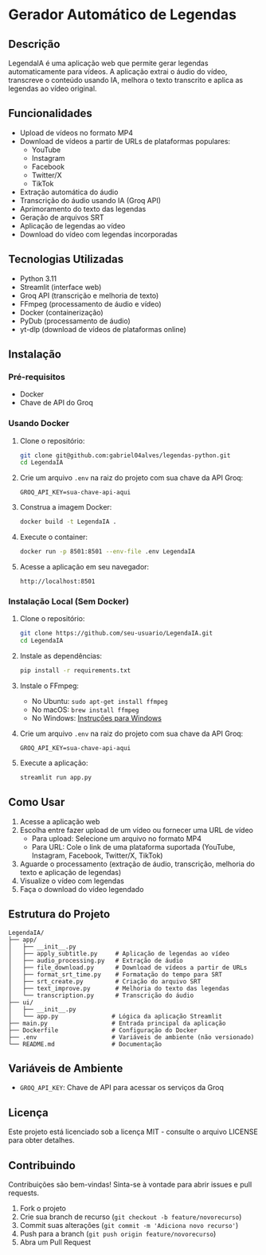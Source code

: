 # Gerador Automático de Legendas

## Descrição

LegendaIA é uma aplicação web que permite gerar legendas automaticamente para vídeos. A aplicação extrai o áudio do vídeo, transcreve o conteúdo usando IA, melhora o texto transcrito e aplica as legendas ao vídeo original.

## Funcionalidades

- Upload de vídeos no formato MP4
- Download de vídeos a partir de URLs de plataformas populares:
  - YouTube
  - Instagram
  - Facebook
  - Twitter/X
  - TikTok
- Extração automática do áudio
- Transcrição do áudio usando IA (Groq API)
- Aprimoramento do texto das legendas
- Geração de arquivos SRT
- Aplicação de legendas ao vídeo
- Download do vídeo com legendas incorporadas

## Tecnologias Utilizadas

- Python 3.11
- Streamlit (interface web)
- Groq API (transcrição e melhoria de texto)
- FFmpeg (processamento de áudio e vídeo)
- Docker (containerização)
- PyDub (processamento de áudio)
- yt-dlp (download de vídeos de plataformas online)

## Instalação

### Pré-requisitos

- Docker
- Chave de API do Groq

### Usando Docker

1. Clone o repositório:

   ```bash
   git clone git@github.com:gabriel04alves/legendas-python.git
   cd LegendaIA
   ```

2. Crie um arquivo `.env` na raiz do projeto com sua chave da API Groq:

   ```
   GROQ_API_KEY=sua-chave-api-aqui
   ```

3. Construa a imagem Docker:

   ```bash
   docker build -t LegendaIA .
   ```

4. Execute o container:

   ```bash
   docker run -p 8501:8501 --env-file .env LegendaIA
   ```

5. Acesse a aplicação em seu navegador:
   ```
   http://localhost:8501
   ```

### Instalação Local (Sem Docker)

1. Clone o repositório:

   ```bash
   git clone https://github.com/seu-usuario/LegendaIA.git
   cd LegendaIA
   ```

2. Instale as dependências:

   ```bash
   pip install -r requirements.txt
   ```

3. Instale o FFmpeg:

   - No Ubuntu: `sudo apt-get install ffmpeg`
   - No macOS: `brew install ffmpeg`
   - No Windows: [Instruções para Windows](https://ffmpeg.org/download.html)

4. Crie um arquivo `.env` na raiz do projeto com sua chave da API Groq:

   ```
   GROQ_API_KEY=sua-chave-api-aqui
   ```

5. Execute a aplicação:
   ```bash
   streamlit run app.py
   ```

## Como Usar

1. Acesse a aplicação web
2. Escolha entre fazer upload de um vídeo ou fornecer uma URL de vídeo
   - Para upload: Selecione um arquivo no formato MP4
   - Para URL: Cole o link de uma plataforma suportada (YouTube, Instagram, Facebook, Twitter/X, TikTok)
3. Aguarde o processamento (extração de áudio, transcrição, melhoria do texto e aplicação de legendas)
4. Visualize o vídeo com legendas
5. Faça o download do vídeo legendado

## Estrutura do Projeto

```
LegendaIA/
├── app/
│   ├── __init__.py
│   ├── apply_subtitle.py     # Aplicação de legendas ao vídeo
│   ├── audio_processing.py   # Extração de áudio
│   ├── file_download.py      # Download de vídeos a partir de URLs
│   ├── format_srt_time.py    # Formatação do tempo para SRT
│   ├── srt_create.py         # Criação do arquivo SRT
│   ├── text_improve.py       # Melhoria do texto das legendas
│   └── transcription.py      # Transcrição do áudio
├── ui/
│   ├── __init__.py
│   └── app.py               # Lógica da aplicação Streamlit
├── main.py                  # Entrada principal da aplicação
├── Dockerfile               # Configuração do Docker
├── .env                     # Variáveis de ambiente (não versionado)
└── README.md                # Documentação
```

## Variáveis de Ambiente

- `GROQ_API_KEY`: Chave de API para acessar os serviços da Groq

## Licença

Este projeto está licenciado sob a licença MIT - consulte o arquivo LICENSE para obter detalhes.

## Contribuindo

Contribuições são bem-vindas! Sinta-se à vontade para abrir issues e pull requests.

1. Fork o projeto
2. Crie sua branch de recurso (`git checkout -b feature/novorecurso`)
3. Commit suas alterações (`git commit -m 'Adiciona novo recurso'`)
4. Push para a branch (`git push origin feature/novorecurso`)
5. Abra um Pull Request
